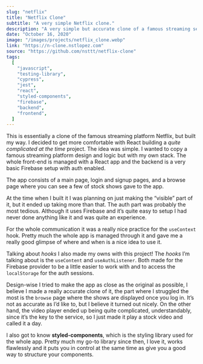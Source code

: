 ```yaml
---
slug: "netflix"
title: "Netflix Clone"
subtitle: "A very simple Netflix clone."
description: "A very simple but accurate clone of a famous streaming service. Made with React (custom hooks & context), styled-components and Firebase"
date: "October 16, 2020"
image: "/images/projects/netflix_clone.webp"
link: "https://n-clone.nstlopez.com"
source: "https://github.com/nsttt/netflix-clone"
tags:
  [
    "javascript",
    "testing-library",
    "cypress",
    "jest",
    "react",
    "styled-components",
    "firebase",
    "backend",
    "frontend",
  ]
---
```


This is essentially a clone of the famous streaming platform Netflix, but built my way.
I decided to get more comfortable with React building a _quite complicated at the time_ project.
The idea was simple.
I wanted to copy a famous streaming platform design and logic but with my own stack.
The whole front-end is managed with a React app and the backend is a very basic Firebase setup with auth enabled.

The app consists of a main page, login and signup pages, and a browse page where you can see a few of stock shows gave to the app.

At the time when I built it I was planning on just making the “visible” part of it, but it ended up taking more than that. The auth part was probably the most tedious. Although it uses Firebase and it’s quite easy to setup I had never done anything like it and was quite an experience.

For the whole communication it was a really nice practice for the `useContext` hook. Pretty much the whole app is managed through it and gave me a really good glimpse of where and when is a nice idea to use it.

Talking about _hooks_ I also made my owns with this project!
The _hooks_ I’m talking about is the `useContent` and `useAuthListener`. Both made for the Firebase provider to be a little easier to work with and to access the `localStorage` for the auth sessions.

Design-wise I tried to make the app as close as the original as possible, I believe I made a really accurate clone of it, the part where I struggled the most is the `browse` page where the shows are displayed once you log in. It’s not as accurate as I’d like to, but I believe it turned out nicely.
On the other hand, the video player ended up being quite complicated, understandably, since it’s the key to the service, so I just made it play a stock video and called it a day.

I also got to know **styled-components**, which is the styling library used for the whole app. Pretty much my go-to library since then, I love it, works flawlessly and it puts you in control at the same time as give you a good way to structure your components.
